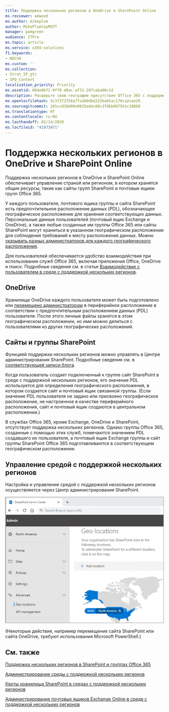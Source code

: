 ```yaml
---
title: Поддержка нескольких регионов в OneDrive и SharePoint Online
ms.reviewer: adwood
ms.author: mikeplum
author: MikePlumleyMSFT
manager: pamgreen
audience: ITPro
ms.topic: article
ms.service: o365-solutions
f1.keywords:
- NOCSH
ms.custom: ''
ms.collection:
- Strat_SP_gtc
- SPO_Content
localization_priority: Priority
ms.assetid: 094e86f2-9ff0-40ac-af31-28fcaba00c1d
description: Расширьте свою географию присутствия Office 365 с поддержкой нескольких регионов в OneDrive Online.
ms.openlocfilehash: 5c3f372756a7fa160dbd322ba01ac170ca2cee26
ms.sourcegitcommit: 265cc03b600e9015a44c60c3f8bb9075b1c20888
ms.translationtype: HT
ms.contentlocale: ru-RU
ms.lasthandoff: 02/14/2020
ms.locfileid: "41973971"
---
```

# <a name="multi-geo-capabilities-in-onedrive-and-sharepoint-online"></a>Поддержка нескольких регионов в OneDrive и SharePoint Online

Поддержка нескольких регионов в OneDrive и SharePoint Online обеспечивает управление страной или регионом, в котором хранятся общие ресурсы, такие как сайты групп SharePoint и почтовые ящики групп Office 365.

У каждого пользователя, почтового ящика группы и сайта SharePoint есть предпочтительное расположение данных (PDL), обозначающее географическое расположение для хранения соответствующих данных. Персональные данные пользователей (почтовый ящик Exchange и OneDrive), а также любые созданные им группы Office 365 или сайты SharePoint могут храниться в указанном географическом расположении для соблюдения требований к месту расположения данных. Можно [указывать разных администраторов для каждого географического расположения](add-a-sharepoint-geo-admin.md).

Для пользователей обеспечивается удобство взаимодействия при использовании служб Office 365, включая приложения Office, OneDrive и поиск. Подробные сведения см. в статье [Взаимодействие с пользователем в среде с поддержкой нескольких регионов](multi-geo-user-experience.md).

## <a name="onedrive"></a>OneDrive

Хранилище OneDrive каждого пользователя может быть подготовлено или [перемещено администратором](move-onedrive-between-geo-locations.md) в периферийное расположение в соответствии с предпочтительным расположением данных (PDL) пользователя. После этого личные файлы хранятся в этом географическом расположении, но ими можно делиться с пользователями из других географических расположений.

## <a name="sharepoint-sites-and-groups"></a>Сайты и группы SharePoint

Функцией поддержки нескольких регионов можно управлять в Центре администрирования SharePoint. Подробные сведения см. в [соответствующей записи блога](https://techcommunity.microsoft.com/t5/Office-365-Blog/Now-available-Multi-Geo-in-SharePoint-and-Office-365-Groups/ba-p/263302).

Когда пользователь создает подключенный к группе сайт SharePoint в среде с поддержкой нескольких регионов, его значение PDL используется для определения географического расположения, в котором создается сайт и почтовый ящик связанной группы. (Если значение PDL пользователя не задано или присвоено географическое расположение, не настроенное в качестве периферийного расположения, сайт и почтовый ящик создаются в центральном расположении.)

В службах Office 365, кроме Exchange, OneDrive и SharePoint, отсутствует поддержка нескольких регионов. Однако группы Office 365, созданные с помощью этих служб, помечаются значением PDL создавшего их пользователя, а почтовый ящик Exchange группы и сайт группы SharePoint Office 365 подготавливаются в соответствующем географическом расположении. 

## <a name="managing-the-multi-geo-environment"></a>Управление средой с поддержкой нескольких регионов

Настройка и управление средой с поддержкой нескольких регионов осуществляется через Центр администрирования SharePoint. 

![Снимок экрана: страница географических расположений в Центре администрирования SharePoint](media/sharepoint-multi-geo-admin-center.png)

(Некоторые действия, например перемещение сайта SharePoint или сайта OneDrive, требуют использования Microsoft PowerShell.)

## <a name="see-also"></a>См. также

[Поддержка нескольких регионов в SharePoint и группах Office 365](https://techcommunity.microsoft.com/t5/Office-365-Blog/Now-available-Multi-Geo-in-SharePoint-and-Office-365-Groups/ba-p/263302)

[Администрирование среды с поддержкой нескольких регионов](administering-a-multi-geo-environment.md)

[Квоты хранилища SharePoint в средах с поддержкой нескольких регионов](sharepoint-multi-geo-storage-quota.md)

[Администрирование почтовых ящиков Exchange Online в среде с поддержкой нескольких регионов](administering-exchange-online-multi-geo.md)
